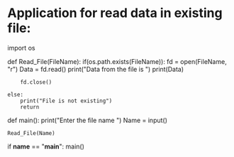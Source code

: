 

# Application for read data in existing file:

import os

def Read_File(FileName):
    if(os.path.exists(FileName)):
        fd = open(FileName, "r")
        Data = fd.read()
        print("Data from the file is ")
        print(Data)
    
        fd.close()
        
    else:
        print("File is not existing")
        return

def main():
    print("Enter the file name ")
    Name = input()

    Read_File(Name)

if __name__ == "__main__":
    main()
